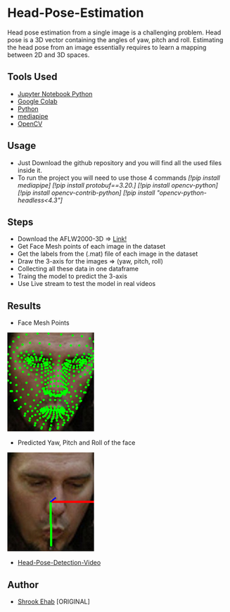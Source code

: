 # Head-Pose-Estimation

Head pose estimation from a single image is a challenging problem. Head pose is a 3D vector containing the angles of yaw, pitch and roll. Estimating the head pose from an image essentially requires to learn a mapping between 2D and 3D spaces.

## Tools Used

* [Jupyter Notebook Python](https://jupyter.org/)
* [Google Colab](https://colab.research.google.com/)
* [Python](https://www.python.org/)
* [mediapipe](https://techtutorialsx.com/2021/05/19/mediapipe-face-landmarks-estimation/)
* [OpenCV](https://opencv.org/)

## Usage

* Just Download the github repository and you will find all the used files inside it.
* To run the project you will need to use those 4 commands
*[!pip install mediapipe]*
*[!pip install protobuf==3.20.]*
*[!pip install opencv-python]*
*[!pip install opencv-contrib-python]*
*[!pip install "opencv-python-headless<4.3"]*

## Steps
* Download the AFLW2000-3D => [Link!](http://www.cbsr.ia.ac.cn/users/xiangyuzhu/projects/3DDFA/Database/AFLW2000-3D.zip )
* Get Face Mesh points of each image in the dataset
* Get the labels from the (.mat) file of each image in the dataset
* Draw the 3-axis for the images => (yaw, pitch, roll)
* Collecting all these data in one dataframe
* Traing the model to predict the 3-axis
* Use Live stream to test the model in real videos

## Results

* Face Mesh Points

![](https://github.com/shrookehab/Head-Pose-Estimation/blob/main/Results/index.png)

* Predicted Yaw, Pitch and Roll of the face

![](https://github.com/shrookehab/Head-Pose-Estimation/blob/main/Results/index1.png)

* [Head-Pose-Detection-Video](https://drive.google.com/file/d/1p42KzJftC_R-5eoy7RJAHHuopQNKMMzB/view?usp=sharing)


## Author 

* [Shrook Ehab](https://github.com/shrookehab) [ORIGINAL]
